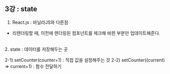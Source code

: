 ## 3강 : state
1. React.js : 바닐라JS와 다른점
- 리렌더링할 때, 이전에 렌더링된 컴포넌트를 체크해 바뀐 부분만 업데이트해준다.
<br>
2. state : 데이터를 저장해두는 곳

2-1) setCounter(counter+1) : 직접 값을 설정해주는 것
2-2) setCounter((current) => current+1) : 함수 전달하기